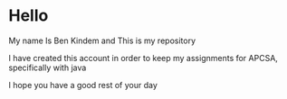 # Hello
My name Is Ben Kindem and This is my repository

I have created this account in order to keep my assignments for APCSA, specifically with java

I hope you have a good rest of your day



<!--
**benKindem12/benKindem12** is a ✨ _special_ ✨ repository because its `README.md` (this file) appears on your GitHub profile.

Here are some ideas to get you started:

- 🔭 I’m currently working on ...
- 🌱 I’m currently learning ...
- 👯 I’m looking to collaborate on ...
- 🤔 I’m looking for help with ...
- 💬 Ask me about ...
- 📫 How to reach me: ...
- 😄 Pronouns: ...
- ⚡ Fun fact: ...
-->
